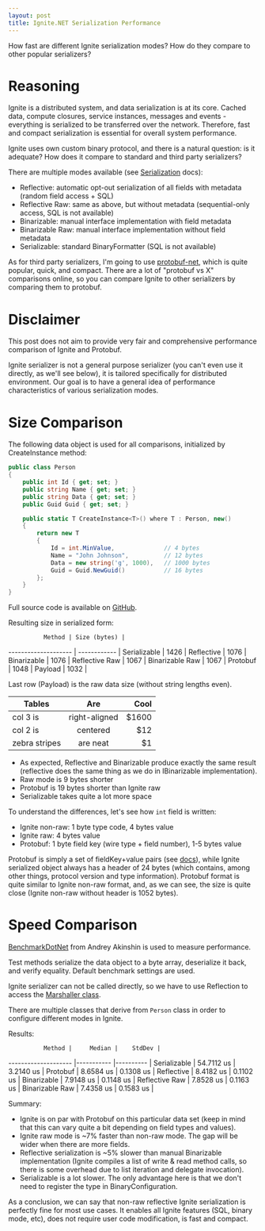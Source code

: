 ```yaml
---
layout: post
title: Ignite.NET Serialization Performance
---
```


How fast are different Ignite serialization modes? How do they compare to other popular serializers?

# Reasoning

Ignite is a distributed system, and data serialization is at its core.
Cached data, compute closures, service instances, messages and events - everything is serialized to be transferred over the network.
Therefore, fast and compact serialization is essential for overall system performance.

Ignite uses own custom binary protocol, and there is a natural question: is it adequate? How does it compare to standard and third party serializers?

There are multiple modes available (see [Serialization](https://apacheignite-net.readme.io/docs/serialization) docs):

* Reflective: automatic opt-out serialization of all fields with metadata (random field access + SQL)
* Reflective Raw: same as above, but without metadata (sequential-only access, SQL is not available)
* Binarizable: manual interface implementation with field metadata
* Binarizable Raw: manual interface implementation without field metadata
* Serializable: standard BinaryFormatter (SQL is not available)

As for third party serializers, I'm going to use [protobuf-net](https://github.com/mgravell/protobuf-net), which is quite popular, quick, and compact.
There are a lot of "protobuf vs X" comparisons online, so you can compare Ignite to other serializers by comparing them to protobuf.

# Disclaimer

This post does not aim to provide very fair and comprehensive performance comparison of Ignite and Protobuf.

Ignite serializer is not a general purpose serializer (you can't even use it directly, as we'll see below), it is tailored specifically for distributed environment.
Our goal is to have a general idea of performance characteristics of various serialization modes.

# Size Comparison

The following data object is used for all comparisons, initialized by CreateInstance method:

```cs
public class Person
{
    public int Id { get; set; }
    public string Name { get; set; }
    public string Data { get; set; }
    public Guid Guid { get; set; }

    public static T CreateInstance<T>() where T : Person, new()
    {
        return new T
        {
            Id = int.MinValue,              // 4 bytes
            Name = "John Johnson",          // 12 bytes
            Data = new string('g', 1000),   // 1000 bytes
            Guid = Guid.NewGuid()           // 16 bytes
        };
    }
}
```

Full source code is available on [GitHub](https://github.com/ptupitsyn/IgniteNetBenchmarks).

Resulting size in serialized form:

              Method | Size (bytes) |
-------------------- | ------------ |
        Serializable |  1426        |
          Reflective |  1076        |
         Binarizable |  1076        |
      Reflective Raw |  1067        |
     Binarizable Raw |  1067        |
            Protobuf |  1048        |
            Payload  |  1032        |

Last row (Payload) is the raw data size (without string lengths even).

| Tables        | Are           | Cool  |
| ------------- |:-------------:| -----:|
| col 3 is      | right-aligned | $1600 |
| col 2 is      | centered      |   $12 |
| zebra stripes | are neat      |    $1 |


* As expected, Reflective and Binarizable produce exactly the same result (reflective does the same thing as we do in IBinarizable implementation).
* Raw mode is 9 bytes shorter
* Protobuf is 19 bytes shorter than Ignite raw
* Serializable takes quite a lot more space

To understand the differences, let's see how `int` field is written:

* Ignite non-raw: 1 byte type code, 4 bytes value
* Ignite raw: 4 bytes value
* Protobuf: 1 byte field key (wire type + field number), 1-5 bytes value

Protobuf is simply a set of fieldKey+value pairs (see [docs](https://developers.google.com/protocol-buffers/docs/encoding)), while Ignite serialized object always has a header of 24 bytes (which contains, among other things, protocol version and type information).
Protobuf format is quite similar to Ignite non-raw format, and, as we can see, the size is quite close (Ignite non-raw without header is 1052 bytes).

# Speed Comparison

[BenchmarkDotNet](https://github.com/PerfDotNet/BenchmarkDotNet) from Andrey Akinshin is used to measure performance.

Test methods serialize the data object to a byte array, deserialize it back, and verify equality. Default benchmark settings are used.

Ignite serializer can not be called directly, so we have to use Reflection to access the [Marshaller class](https://github.com/apache/ignite/blob/master/modules/platforms/dotnet/Apache.Ignite.Core/Impl/Binary/Marshaller.cs).

There are multiple classes that derive from `Person` class in order to configure different modes in Ignite.

Results:

              Method |     Median |    StdDev |
-------------------- |----------- |---------- |
        Serializable | 54.7112 us | 3.2140 us |
            Protobuf |  8.6584 us | 0.1308 us |
          Reflective |  8.4182 us | 0.1102 us |
         Binarizable |  7.9148 us | 0.1148 us |
      Reflective Raw |  7.8528 us | 0.1163 us |
     Binarizable Raw |  7.4358 us | 0.1583 us |

Summary:

* Ignite is on par with Protobuf on this particular data set (keep in mind that this can vary quite a bit depending on field types and values).
* Ignite raw mode is ~7% faster than non-raw mode. The gap will be wider when there are more fields.
* Reflective serialization is ~5% slower than manual Binarizable implementation (Ignite compiles a list of write & read method calls, so there is some overhead due to list iteration and delegate invocation).
* Serializable is a lot slower. The only advantage here is that we don't need to register the type in BinaryConfiguration.

As a conclusion, we can say that non-raw reflective Ignite serialization is perfectly fine for most use cases.
It enables all Ignite features (SQL, binary mode, etc), does not require user code modification, is fast and compact.